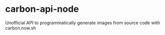 # carbon-api-node

Unofficial API to programmatically generate images from source code with carbon.now.sh
